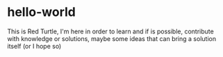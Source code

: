 # hello-world

This is Red Turtle, I'm here in order to learn and if is possible, contribute with knowledge or solutions,
maybe some ideas that can bring a solution itself (or I hope so)
